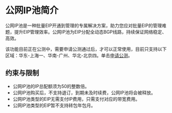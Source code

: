 # 公网IP池简介<a name="eipPools_0001"></a>

公网IP池是一种批量EIP开通到管理的专属解决方案，助力您应对批量EIP的管理难题，提升EIP管理效率。公网IP池为EIP分配全动态BGP线路，持续保证网络稳定、高效。

该功能目前正在公测中，需要申请公测通过后，才可以正常使用，目前只支持以下区域：华东-上海一、华南-广州、华北-北京四。单击[申请公测](https://account.huaweicloud.com/usercenter/?region=cn-south-1#/applyBeta?serviceCodeP=eip_pool)。

## 约束与限制<a name="section16119636132514"></a>

-   公网IP池的IP总配额须为50的整数倍。
-   公网IP池购买后，不支持退订，到期未及时续费，公网IP池将会被释放。
-   公网IP池类型的EIP无需支付IP费用，只需支付对应的带宽费用。
-   公网IP池类型的EIP暂不支持转包年包月。

